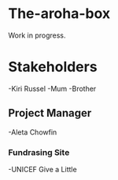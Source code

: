 # The-aroha-box
Work in progress.

# Stakeholders

-Kiri Russel
-Mum
-Brother

## Project Manager

-Aleta Chowfin

### Fundrasing Site

-UNICEF Give a Little








